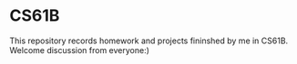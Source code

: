 # CS61B
This repository records homework and projects fininshed by me in CS61B.
Welcome discussion from everyone:)

